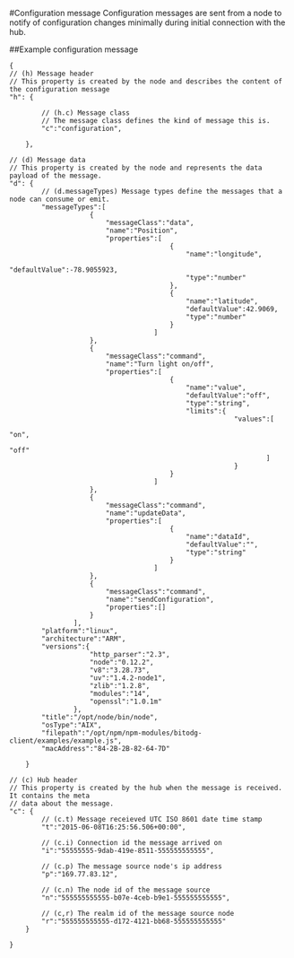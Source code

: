 ﻿#Configuration message
Configuration messages are sent from a node to notify of configuration changes minimally 
during initial connection with the hub.

##Example configuration message
 
	{
	// (h) Message header
	// This property is created by the node and describes the content of the configuration message
	"h": { 
			    
			// (h.c) Message class
			// The message class defines the kind of message this is.
			"c":"configuration",  

		},

	// (d) Message data
	// This property is created by the node and represents the data payload of the message.
	"d": {
			// (d.messageTypes) Message types define the messages that a node can consume or emit.
			"messageTypes":[
						{
							"messageClass":"data",
							"name":"Position",
							"properties":[
											{
												"name":"longitude",
												"defaultValue":-78.9055923,
												"type":"number"
											},
											{
												"name":"latitude",
												"defaultValue":42.9069,
												"type":"number"
											}
										]
						},
						{
							"messageClass":"command",
							"name":"Turn light on/off",
							"properties":[
											{
												"name":"value",
												"defaultValue":"off",
												"type":"string",
												"limits":{
															"values":[
																		"on",
																		"off"
																	]
															}
											}
										]
						},
						{
							"messageClass":"command",
							"name":"updateData",
							"properties":[
											{
												"name":"dataId",
												"defaultValue":"",
												"type":"string"
											}
										]
						},
						{
							"messageClass":"command",
							"name":"sendConfiguration",
							"properties":[]
						}
					],
			"platform":"linux",
			"architecture":"ARM",
			"versions":{
						"http_parser":"2.3",
						"node":"0.12.2",
						"v8":"3.28.73",
						"uv":"1.4.2-node1",
						"zlib":"1.2.8",
						"modules":"14",
						"openssl":"1.0.1m"
					},
			"title":"/opt/node/bin/node",
			"osType":"AIX",
			"filepath":"/opt/npm/npm-modules/bitodg-client/examples/example.js",
			"macAddress":"84-2B-2B-82-64-7D"

		}

	// (c) Hub header
	// This property is created by the hub when the message is received. It contains the meta
	// data about the message.
	"c": {
			// (c.t) Message receieved UTC ISO 8601 date time stamp 
			"t":"2015-06-08T16:25:56.506+00:00",

			// (c.i) Connection id the message arrived on
			"i":"55555555-9dab-419e-8511-555555555555",

			// (c.p) The message source node's ip address
			"p":"169.77.83.12",

			// (c.n) The node id of the message source
			"n":"555555555555-b07e-4ceb-b9e1-555555555555",

			// (c,r) The realm id of the message source node
			"r":"555555555555-d172-4121-bb68-555555555555"
		}
	
	}